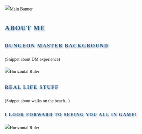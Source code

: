 <style>
	body {
		font-family: "Georgia", serif;
		line-height: 1.8;
		margin: 0;
		padding: 2rem;
	}

	h1, h2, h3, h4, h5, h6 {
		font-family: "Cinzel", serif;
		color: #34627B;
		text-transform: uppercase;
		letter-spacing: 2px;
		text-shadow: 2px 2px 4px rgba(63,107,169, 0.8);
		margin-bottom: 1rem;
	}
</style>

<!-- Copy and Paste the Rendered output into the Roll20 Forums. -->

![Main Banner](https://raw.githubusercontent.com/Tougher-Together-Gaming/default-game-assets/refs/heads/main/templates/campaign-details/images/gm-introduction.png)
<br>

## About Me

### Dungeon Master Background
(Snippet about DM experience)

![Horizontal Ruler](https://raw.githubusercontent.com/Tougher-Together-Gaming/default-game-assets/refs/heads/main/templates/themes/default/horizontal-ruler.png)

### Real Life Stuff
(Snippet about walks on the beach...)

#### I look forward to seeing you all in game!

![Horizontal Ruler](https://raw.githubusercontent.com/Tougher-Together-Gaming/default-game-assets/refs/heads/main/templates/themes/default/horizontal-ruler.png)

